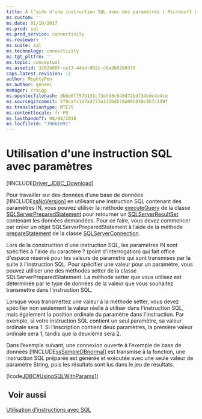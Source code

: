 ```yaml
---
title: À l’aide d’une instruction SQL avec des paramètres | Microsoft Docs
ms.custom: ''
ms.date: 01/19/2017
ms.prod: sql
ms.prod_service: connectivity
ms.reviewer: ''
ms.suite: sql
ms.technology: connectivity
ms.tgt_pltfrm: ''
ms.topic: conceptual
ms.assetid: 3202b88f-ce13-44dd-982c-c6a3b0260378
caps.latest.revision: 11
author: MightyPen
ms.author: genemi
manager: craigg
ms.openlocfilehash: dbbe0ff57b131cf3e7d3c943d72bdf34bdc4e4ce
ms.sourcegitcommit: 2f9cafc1d7a3773a121bdb78a095018c8b7c149f
ms.translationtype: MTE75
ms.contentlocale: fr-FR
ms.lasthandoff: 08/08/2018
ms.locfileid: "39661691"
---
```

# <a name="using-an-sql-statement-with-parameters"></a>Utilisation d'une instruction SQL avec paramètres

[!INCLUDE[Driver_JDBC_Download](../../includes/driver_jdbc_download.md)]

Pour travailler sur des données d’une base de données [!INCLUDE[ssNoVersion](../../includes/ssnoversion_md.md)] en utilisant une instruction SQL contenant des paramètres IN, vous pouvez utiliser la méthode [executeQuery](../../connect/jdbc/reference/executequery-method-sqlserverpreparedstatement.md) de la classe [SQLServerPreparedStatement](../../connect/jdbc/reference/sqlserverpreparedstatement-class.md) pour retourner un [SQLServerResultSet](../../connect/jdbc/reference/sqlserverresultset-class.md) contenant les données demandées. Pour ce faire, vous devez commencer par créer un objet SQLServerPreparedStatement à l’aide de la méthode [prepareStatement](../../connect/jdbc/reference/preparestatement-method-sqlserverconnection.md) de la classe [SQLServerConnection](../../connect/jdbc/reference/sqlserverconnection-class.md).

Lors de la construction d'une instruction SQL, les paramètres IN sont spécifiés à l'aide du caractère ? (point d'interrogation) qui fait office d'espace réservé pour les valeurs de paramètre qui sont transmises par la suite à l'instruction SQL. Pour spécifier une valeur pour un paramètre, vous pouvez utiliser une des méthodes setter de la classe SQLServerPreparedStatement. La méthode setter que vous utilisez est déterminée par le type de données de la valeur que vous souhaitez transmettre dans l'instruction SQL.

Lorsque vous transmettez une valeur à la méthode setter, vous devez spécifier non seulement la valeur réelle à utiliser dans l'instruction SQL, mais également la position ordinale du paramètre dans l'instruction. Par exemple, si votre instruction SQL contient un seul paramètre, sa valeur ordinale sera 1. Si l’inscription contient deux paramètres, la première valeur ordinale sera 1, tandis que la deuxième sera 2.

Dans l’exemple suivant, une connexion ouverte à l’exemple de base de données [!INCLUDE[ssSampleDBnormal](../../includes/sssampledbnormal_md.md)] est transmise à la fonction, une instruction SQL préparée est générée et exécutée avec une seule valeur de paramètre String, puis les résultats sont lus dans le jeu de résultats.

[!code[JDBC#UsingSQLWithParams1](../../connect/jdbc/codesnippet/Java/using-an-sql-statement-w_1_1.java)]

## <a name="see-also"></a> Voir aussi

[Utilisation d’instructions avec SQL](../../connect/jdbc/using-statements-with-sql.md)
